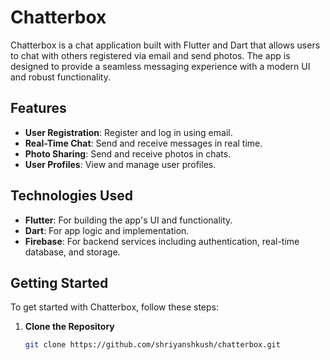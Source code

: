 # Chatterbox

Chatterbox is a chat application built with Flutter and Dart that allows users to chat with others registered via email and send photos. The app is designed to provide a seamless messaging experience with a modern UI and robust functionality.

## Features

- **User Registration**: Register and log in using email.
- **Real-Time Chat**: Send and receive messages in real time.
- **Photo Sharing**: Send and receive photos in chats.
- **User Profiles**: View and manage user profiles.

## Technologies Used

- **Flutter**: For building the app's UI and functionality.
- **Dart**: For app logic and implementation.
- **Firebase**: For backend services including authentication, real-time database, and storage.

## Getting Started

To get started with Chatterbox, follow these steps:

1. **Clone the Repository**

   ```bash
   git clone https://github.com/shriyanshkush/chatterbox.git

